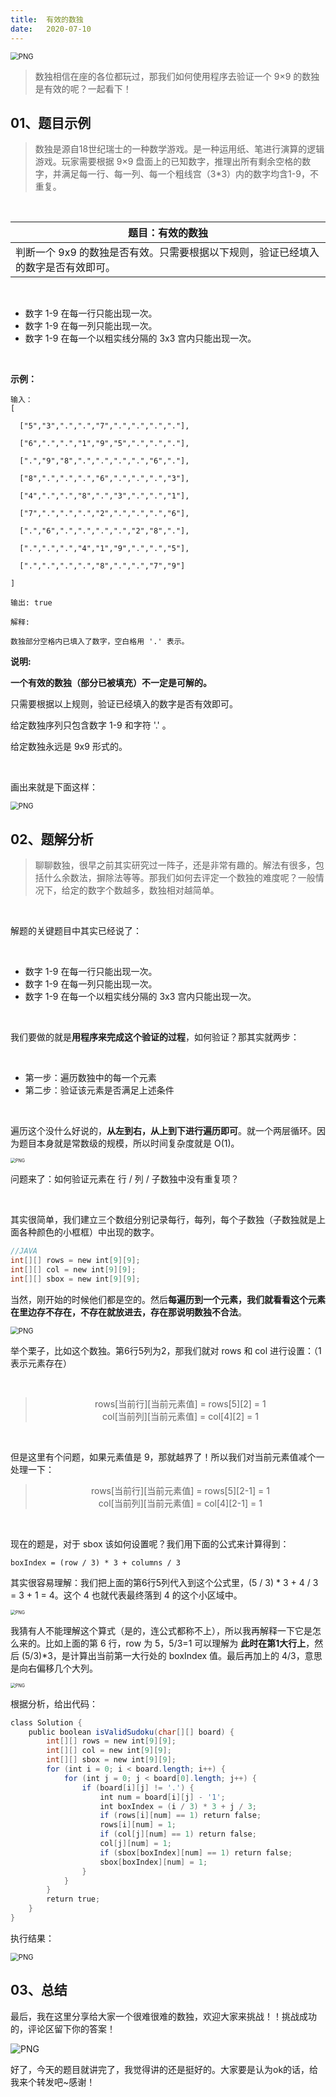```yaml
---
title:	有效的数独
date:	2020-07-10
---
```


<img src="./28/1.gif" alt="PNG" style="zoom: 80%;" />

> 数独相信在座的各位都玩过，那我们如何使用程序去验证一个 9×9 的数独是有效的呢？一起看下！

## 01、题目示例

> 数独是源自18世纪瑞士的一种数学游戏。是一种运用纸、笔进行演算的逻辑游戏。玩家需要根据 9×9 盘面上的已知数字，推理出所有剩余空格的数字，并满足每一行、每一列、每一个粗线宫（3*3）内的数字均含1-9，不重复。

<br/>

| 题目：有效的数独                                             |
| ------------------------------------------------------------ |
| 判断一个 9x9 的数独是否有效。只需要根据以下规则，验证已经填入的数字是否有效即可。 |

<br/>

- 数字 1-9 在每一行只能出现一次。
- 数字 1-9 在每一列只能出现一次。
- 数字 1-9 在每一个以粗实线分隔的 3x3 宫内只能出现一次。

<br/>

**示例：**

```
输入：
[

  ["5","3",".",".","7",".",".",".","."],

  ["6",".",".","1","9","5",".",".","."],

  [".","9","8",".",".",".",".","6","."],

  ["8",".",".",".","6",".",".",".","3"],

  ["4",".",".","8",".","3",".",".","1"],

  ["7",".",".",".","2",".",".",".","6"],

  [".","6",".",".",".",".","2","8","."],

  [".",".",".","4","1","9",".",".","5"],

  [".",".",".",".","8",".",".","7","9"]

]

输出: true

解释:

数独部分空格内已填入了数字，空白格用 '.' 表示。

```

**说明:**

**一个有效的数独（部分已被填充）不一定是可解的。**

只需要根据以上规则，验证已经填入的数字是否有效即可。

给定数独序列只包含数字 1-9 和字符 '.' 。

给定数独永远是 9x9 形式的。

<br/>

画出来就是下面这样：

<img src="./28/2.jpg" alt="PNG" style="zoom: 80%;" />

## 02、题解分析

> 聊聊数独，很早之前其实研究过一阵子，还是非常有趣的。解法有很多，包括什么余数法，摒除法等等。那我们如何去评定一个数独的难度呢？一般情况下，给定的数字个数越多，数独相对越简单。

<br/>

解题的关键题目中其实已经说了：

<br/>

- 数字 1-9 在每一行只能出现一次。
- 数字 1-9 在每一列只能出现一次。
- 数字 1-9 在每一个以粗实线分隔的 3x3 宫内只能出现一次。

<br/>

我们要做的就是**用程序来完成这个验证的过程**，如何验证？那其实就两步：

<br/>

- 第一步：遍历数独中的每一个元素
- 第二步：验证该元素是否满足上述条件

<br/>

遍历这个没什么好说的，**从左到右，从上到下进行遍历即可**。就一个两层循环。因为题目本身就是常数级的规模，所以时间复杂度就是 O(1)。

<img src="./28/3.jpg" alt="PNG" style="zoom: 50%;" />

问题来了：如何验证元素在 行 / 列 / 子数独中没有重复项？

<br/>

其实很简单，我们建立三个数组分别记录每行，每列，每个子数独（子数独就是上面各种颜色的小框框）中出现的数字。

```java
//JAVA
int[][] rows = new int[9][9];
int[][] col = new int[9][9];
int[][] sbox = new int[9][9];
```

当然，刚开始的时候他们都是空的。然后**每遍历到一个元素，我们就看看这个元素在里边存不存在，不存在就放进去，存在那说明数独不合法**。

<img src="./28/4.jpg" alt="PNG" style="zoom: 80%;" />

举个栗子，比如这个数独。第6行5列为2，那我们就对 rows 和 col 进行设置：（1表示元素存在）

<br/>

><center>rows[当前行][当前元素值] = rows[5][2] = 1</center>
><center>col[当前列][当前元素值] = col[4][2] = 1</center>

<br/>

但是这里有个问题，如果元素值是 9，那就越界了！所以我们对当前元素值减个一处理一下：



><center>rows[当前行][当前元素值] = rows[5][2-1] = 1</center>
><center>col[当前列][当前元素值] = col[4][2-1] = 1</center>

<br/>

现在的题是，对于 sbox 该如何设置呢？我们用下面的公式来计算得到：

```
boxIndex = (row / 3) * 3 + columns / 3
```

其实很容易理解：我们把上面的第6行5列代入到这个公式里，(5 / 3) * 3 + 4 / 3 = 3 + 1 = 4。这个 4 也就代表最终落到 4 的这个小区域中。

<img src="./28/5.jpg" alt="PNG" style="zoom: 50%;" />

我猜有人不能理解这个算式（是的，连公式都称不上），所以我再解释一下它是怎么来的。比如上面的第 6 行，row 为 5，5/3=1 可以理解为 **此时在第1大行上**，然后 (5/3)*3，是计算出当前第一大行处的 boxIndex 值。最后再加上的 4/3，意思是向右偏移几个大列。

<img src="./28/6.jpg" alt="PNG" style="zoom: 50%;" />

根据分析，给出代码：

```java
class Solution { 
    public boolean isValidSudoku(char[][] board) { 
        int[][] rows = new int[9][9]; 
        int[][] col = new int[9][9]; 
        int[][] sbox = new int[9][9]; 
        for (int i = 0; i < board.length; i++) {
            for (int j = 0; j < board[0].length; j++) { 
                if (board[i][j] != '.') { 
                    int num = board[i][j] - '1';
                    int boxIndex = (i / 3) * 3 + j / 3;
                    if (rows[i][num] == 1) return false;
                    rows[i][num] = 1;
                    if (col[j][num] == 1) return false;
                    col[j][num] = 1;
                    if (sbox[boxIndex][num] == 1) return false;
                    sbox[boxIndex][num] = 1;
                }
            }
        }
        return true;
    }
}
```

执行结果：

<img src="./28/7.jpg" alt="PNG" style="zoom: 80%;" />

## 03、总结

最后，我在这里分享给大家一个很难很难的数独，欢迎大家来挑战！！挑战成功的，评论区留下你的答案！

<img src="./28/8.jpg" alt="PNG"  />

好了，今天的题目就讲完了，我觉得讲的还是挺好的。大家要是认为ok的话，给我来个转发吧~感谢！